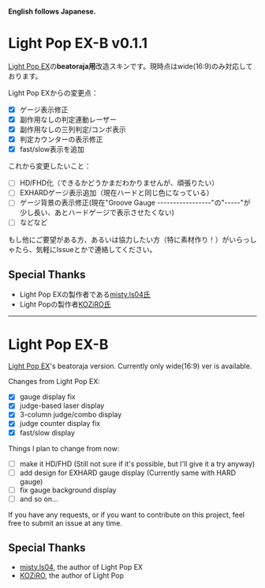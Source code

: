 **English follows Japanese.**

# Light Pop EX-B v0.1.1

[Light Pop EX](https://mistyblue.info/lpex.html)の**beatoraja用**改造スキンです。現時点はwide(16:9)のみ対応しております。

Light Pop EXからの変更点：
* [x] ゲージ表示修正
* [x] 副作用なしの判定連動レーザー
* [x] 副作用なしの三列判定/コンボ表示
* [x] 判定カウンターの表示修正
* [x] fast/slow表示を追加

これから変更したいこと：

* [ ] HD/FHD化（できるかどうかまだわかりませんが、頑張りたい）
* [ ] EXHARDゲージ表示追加（現在ハードと同じ色になっている）
* [ ] ゲージ背景の表示修正(現在"Groove Gauge -----------------"の"-----"が少し長い、あとハードゲージで表示させたくない)
* [ ] などなど

もし他にご要望がある方、あるいは協力したい方（特に素材作り！）がいらっしゃたら、気軽にIssueとかで連絡してください。

## Special Thanks
* Light Pop EXの製作者である[misty.ls04氏](https://mistyblue.info/index.html)
* Light Popの製作者[KOZiRO氏](http://overactive.nobody.jp/)

<hr/>

# Light Pop EX-B

[Light Pop EX](https://mistyblue.info/lpex.html)'s beatoraja version. Currently only wide(16:9) ver is available.

Changes from Light Pop EX:
* [x] gauge display fix
* [x] judge-based laser display
* [x] 3-column judge/combo display
* [x] judge counter display fix
* [x] fast/slow display

Things I plan to change from now:
* [ ] make it HD/FHD (Still not sure if it's possible, but I'll give it a try anyway)
* [ ] add design for EXHARD gauge display (Currently same with HARD gauge) 
* [ ] fix gauge background display
* [ ] and so on...

If you have any requests, or if you want to contribute on this project, feel free to submit an issue at any time.

## Special Thanks
* [misty.ls04](https://mistyblue.info/index.html), the author of Light Pop EX
* [KOZiRO](http://overactive.nobody.jp/), the author of Light Pop
